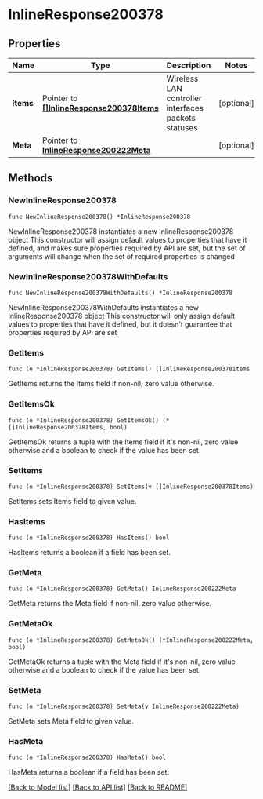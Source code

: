 # InlineResponse200378

## Properties

Name | Type | Description | Notes
------------ | ------------- | ------------- | -------------
**Items** | Pointer to [**[]InlineResponse200378Items**](InlineResponse200378Items.md) | Wireless LAN controller interfaces packets statuses | [optional] 
**Meta** | Pointer to [**InlineResponse200222Meta**](InlineResponse200222Meta.md) |  | [optional] 

## Methods

### NewInlineResponse200378

`func NewInlineResponse200378() *InlineResponse200378`

NewInlineResponse200378 instantiates a new InlineResponse200378 object
This constructor will assign default values to properties that have it defined,
and makes sure properties required by API are set, but the set of arguments
will change when the set of required properties is changed

### NewInlineResponse200378WithDefaults

`func NewInlineResponse200378WithDefaults() *InlineResponse200378`

NewInlineResponse200378WithDefaults instantiates a new InlineResponse200378 object
This constructor will only assign default values to properties that have it defined,
but it doesn't guarantee that properties required by API are set

### GetItems

`func (o *InlineResponse200378) GetItems() []InlineResponse200378Items`

GetItems returns the Items field if non-nil, zero value otherwise.

### GetItemsOk

`func (o *InlineResponse200378) GetItemsOk() (*[]InlineResponse200378Items, bool)`

GetItemsOk returns a tuple with the Items field if it's non-nil, zero value otherwise
and a boolean to check if the value has been set.

### SetItems

`func (o *InlineResponse200378) SetItems(v []InlineResponse200378Items)`

SetItems sets Items field to given value.

### HasItems

`func (o *InlineResponse200378) HasItems() bool`

HasItems returns a boolean if a field has been set.

### GetMeta

`func (o *InlineResponse200378) GetMeta() InlineResponse200222Meta`

GetMeta returns the Meta field if non-nil, zero value otherwise.

### GetMetaOk

`func (o *InlineResponse200378) GetMetaOk() (*InlineResponse200222Meta, bool)`

GetMetaOk returns a tuple with the Meta field if it's non-nil, zero value otherwise
and a boolean to check if the value has been set.

### SetMeta

`func (o *InlineResponse200378) SetMeta(v InlineResponse200222Meta)`

SetMeta sets Meta field to given value.

### HasMeta

`func (o *InlineResponse200378) HasMeta() bool`

HasMeta returns a boolean if a field has been set.


[[Back to Model list]](../README.md#documentation-for-models) [[Back to API list]](../README.md#documentation-for-api-endpoints) [[Back to README]](../README.md)


